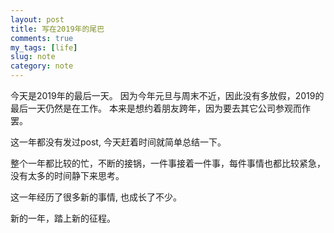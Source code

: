 ```yaml
---
layout: post
title: 写在2019年的尾巴
comments: true
my_tags: [life]
slug: note
category: note
---
```



今天是2019年的最后一天。 因为今年元旦与周末不近，因此没有多放假，2019的最后一天仍然是在工作。
本来是想约着朋友跨年，因为要去其它公司参观而作罢。

这一年都没有发过post, 今天赶着时间就简单总结一下。

整个一年都比较的忙，不断的接锅，一件事接着一件事，每件事情也都比较紧急，没有太多的时间静下来思考。

这一年经历了很多新的事情, 也成长了不少。

新的一年，踏上新的征程。




 















